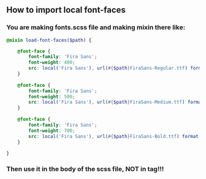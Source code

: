 ## How to import local font-faces

### You are making fonts.scss file and making mixin there like:
```scss
@mixin load-font-faces($path) {

    @font-face {
        font-family: 'Fira Sans';
        font-weight: 400;
        src: local('Fira Sans'), url(#{$path}FiraSans-Regular.ttf) format('truetype');
    }
    
    @font-face {
        font-family: 'Fira Sans';
        font-weight: 500;
        src: local('Fira Sans'), url(#{$path}FiraSans-Medium.ttf) format('truetype');
    }
    
    @font-face {
        font-family: 'Fira Sans';
        font-weight: 700;
        src: local('Fira Sans'), url(#{$path}FiraSans-Bold.ttf) format('truetype');
    }
    
}
```
### Then use it in the body of the scss file, NOT in <body> tag!!!